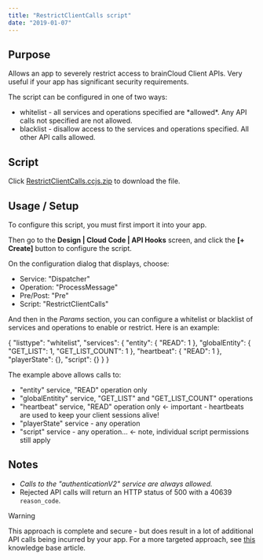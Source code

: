 ```yaml
---
title: "RestrictClientCalls script"
date: "2019-01-07"
---
```


## Purpose

Allows an app to severely restrict access to brainCloud Client APIs. Very useful if your app has significant security requirements.

The script can be configured in one of two ways:

- whitelist - all services and operations specified are \*allowed\*. Any API calls not specified are not allowed.
- blacklist - disallow access to the services and operations specified. All other API calls allowed.

## Script

Click [RestrictClientCalls.ccjs.zip](images/RestrictClientCalls.ccjs_.zip) to download the file.

## Usage / Setup

To configure this script, you must first import it into your app.

Then go to the **Design | Cloud Code | API Hooks** screen, and click the **\[+ Create\]** button to configure the script.

On the configuration dialog that displays, choose:

- Service: "Dispatcher"
- Operation: "ProcessMessage"
- Pre/Post: "Pre"
- Script: "RestrictClientCalls"

And then in the _Params_ section, you can configure a whitelist or blacklist of services and operations to enable or restrict. Here is an example:

{
    "listtype": "whitelist",
    "services": {
        "entity": { "READ": 1 },
        "globalEntity": { "GET\_LIST": 1, "GET\_LIST\_COUNT": 1 },
        "heartbeat": { "READ": 1 },
        "playerState": {},
        "script": {}
    }
}

The example above allows calls to:

- "entity" service, "READ" operation only
- "globalEntitity" service, "GET\_LIST" and "GET\_LIST\_COUNT" operations
- "heartbeat" service, "READ" operation only <- important - heartbeats are used to keep your client sessions alive!
- "playerState" service - any operation
- "script" service - any operation... <- note, individual script permissions still apply

## Notes

- _Calls to the "authenticationV2" service are always allowed._
- Rejected API calls will return an HTTP status of 500 with a 40639 `reason_code`.

Warning

This approach is complete and secure - but does result in a lot of additional API calls being incurred by your app. For a more targeted approach, see [this](http://help.getbraincloud.com/en/articles/1852058-is-there-a-way-to-prevent-a-client-apps-from-making-certain-api-calls) knowledge base article.
